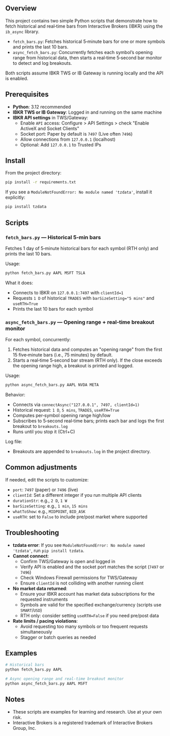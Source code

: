 ## Overview

This project contains two simple Python scripts that demonstrate how to fetch historical and real‑time bars from Interactive Brokers (IBKR) using the `ib_async` library.

- `fetch_bars.py`: Fetches historical 5‑minute bars for one or more symbols and prints the last 10 bars.
- `async_fetch_bars.py`: Concurrently fetches each symbol’s opening range from historical data, then starts a real‑time 5‑second bar monitor to detect and log breakouts.

Both scripts assume IBKR TWS or IB Gateway is running locally and the API is enabled.

## Prerequisites

- **Python**: 3.12 recommended
- **IBKR TWS or IB Gateway**: Logged in and running on the same machine
- **IBKR API settings** in TWS/Gateway:
  - Enable `API` access: Configure > API Settings > check "Enable ActiveX and Socket Clients"
  - Socket port: Paper by default is `7497` (Live often `7496`)
  - Allow connections from `127.0.0.1` (localhost)
  - Optional: Add `127.0.0.1` to Trusted IPs

## Install

From the project directory:

```bash
pip install -r requirements.txt
```

If you see a `ModuleNotFoundError: No module named 'tzdata'`, install it explicitly:

```bash
pip install tzdata
```

## Scripts

### `fetch_bars.py` — Historical 5‑min bars

Fetches 1 day of 5‑minute historical bars for each symbol (RTH only) and prints the last 10 bars.

Usage:

```bash
python fetch_bars.py AAPL MSFT TSLA
```

What it does:
- Connects to IBKR on `127.0.0.1:7497` with `clientId=1`
- Requests `1 D` of historical `TRADES` with `barSizeSetting="5 mins"` and `useRTH=True`
- Prints the last 10 bars for each symbol

### `async_fetch_bars.py` — Opening range + real‑time breakout monitor

For each symbol, concurrently:
1) Fetches historical data and computes an "opening range" from the first 15 five‑minute bars (i.e., 75 minutes) by default.
2) Starts a real‑time 5‑second bar stream (RTH only). If the close exceeds the opening range high, a breakout is printed and logged.

Usage:

```bash
python async_fetch_bars.py AAPL NVDA META
```

Behavior:
- Connects via `connectAsync("127.0.0.1", 7497, clientId=1)`
- Historical request: `1 D`, `5 mins`, `TRADES`, `useRTH=True`
- Computes per‑symbol opening range high/low
- Subscribes to 5‑second real‑time bars; prints each bar and logs the first breakout to `breakouts.log`
- Runs until you stop it (Ctrl+C)

Log file:
- Breakouts are appended to `breakouts.log` in the project directory.

## Common adjustments

If needed, edit the scripts to customize:
- `port`: `7497` (paper) or `7496` (live)
- `clientId`: Set a different integer if you run multiple API clients
- `durationStr`: e.g., `2 D`, `1 W`
- `barSizeSetting`: e.g., `1 min`, `15 mins`
- `whatToShow`: e.g., `MIDPOINT`, `BID_ASK`
- `useRTH`: set to `False` to include pre/post market where supported

## Troubleshooting

- **tzdata error**: If you see `ModuleNotFoundError: No module named 'tzdata'`, run `pip install tzdata`.
- **Cannot connect**:
  - Confirm TWS/Gateway is open and logged in
  - Verify API is enabled and the socket port matches the script (`7497` or `7496`)
  - Check Windows Firewall permissions for TWS/Gateway
  - Ensure `clientId` is not colliding with another running client
- **No market data returned**:
  - Ensure your IBKR account has market data subscriptions for the requested instruments
  - Symbols are valid for the specified exchange/currency (scripts use `SMART`/`USD`)
  - RTH only: consider setting `useRTH=False` if you need pre/post data
- **Rate limits / pacing violations**:
  - Avoid requesting too many symbols or too frequent requests simultaneously
  - Stagger or batch queries as needed

## Examples

```bash
# Historical bars
python fetch_bars.py AAPL

# Async opening range and real‑time breakout monitor
python async_fetch_bars.py AAPL MSFT
```

## Notes

- These scripts are examples for learning and research. Use at your own risk.
- Interactive Brokers is a registered trademark of Interactive Brokers Group, Inc.
